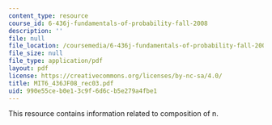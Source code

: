 ```yaml
---
content_type: resource
course_id: 6-436j-fundamentals-of-probability-fall-2008
description: ''
file: null
file_location: /coursemedia/6-436j-fundamentals-of-probability-fall-2008/990e55ceb0e13c9f6d6cb5e279a4fbe1_MIT6_436JF08_rec03.pdf
file_size: null
file_type: application/pdf
layout: pdf
license: https://creativecommons.org/licenses/by-nc-sa/4.0/
title: MIT6_436JF08_rec03.pdf
uid: 990e55ce-b0e1-3c9f-6d6c-b5e279a4fbe1
---
```

This resource contains information related to composition of n.